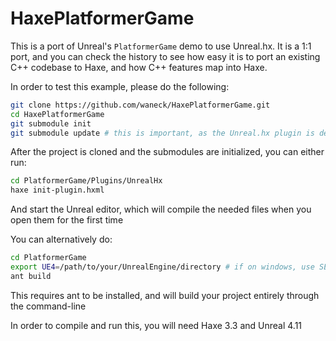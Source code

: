 # HaxePlatformerGame
This is a port of Unreal's `PlatformerGame` demo to use Unreal.hx. It is a 1:1 port, and you
can check the history to see how easy it is to port an existing C++ codebase to Haxe, and how C++ features map into
Haxe.

In order to test this example, please do the following:

```bash
git clone https://github.com/waneck/HaxePlatformerGame.git
cd HaxePlatformerGame
git submodule init
git submodule update # this is important, as the Unreal.hx plugin is defined as a git submodule
```
After the project is cloned and the submodules are initialized, you can either run:

```bash
cd PlatformerGame/Plugins/UnrealHx
haxe init-plugin.hxml
```
And start the Unreal editor, which will compile the needed files when you open them for the first time

You can alternatively do:
```bash
cd PlatformerGame
export UE4=/path/to/your/UnrealEngine/directory # if on windows, use SET instead of export
ant build
```
This requires ant to be installed, and will build your project entirely through the command-line


In order to compile and run this, you will need Haxe 3.3 and Unreal 4.11

